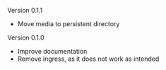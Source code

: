 Version 0.1.1
- Move media to persistent directory

Version 0.1.0
- Improve documentation
- Remove ingress, as it does not work as intended
